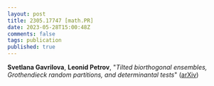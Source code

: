 ```yaml
---
layout: post
title: 2305.17747 [math.PR]
date: 2023-05-28T15:00:48Z
comments: false
tags: publication
published: true
---
```


<b>Svetlana Gavrilova</b>, <b>Leonid Petrov</b>, "<i>Tilted biorthogonal ensembles, Grothendieck random partitions, and  determinantal tests</i>" ([arXiv](http://arxiv.org/abs/2305.17747v1))
